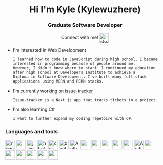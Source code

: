 <h1 align="center">Hi I'm Kyle (Kylewuzhere)</h1>
<h3 align="center">Graduate Software Developer</h3>
<p align="center">
  Connect with me! 
  <a href="https://www.linkedin.com/in/kyle-vasquez-24159b216/" align="center" target="blank">
    <img align="center" src="https://cdn.jsdelivr.net/gh/devicons/devicon/icons/linkedin/linkedin-original.svg" alt="linkedin" width="30" height="30" />
  </a>
</p>

- I'm interested in Web Development

      I learned how to code in JavaScript during high school. I became interested in programming because of people around me.
      However, I didn't know where to start. I continued my education after high school at Developers Institute to achieve a
      Diploma in Software Development. I've built many full-stack applications using MERN and PERN stacks.

- I'm currently working on [issue-tracker](https://github.com/Kylewuzhere/issue-tracker)

      Issue-tracker is a Next.js app that tracks tickets in a project.

- I'm also learning C#

      I want to further expand my coding repetoire with C#.

<h3>Languages and tools</h3>
<p>
  <img src="https://cdn.jsdelivr.net/gh/devicons/devicon/icons/react/react-original.svg" alt="react" width="30" height="30"/>
  <img src="https://cdn.jsdelivr.net/gh/devicons/devicon/icons/nextjs/nextjs-original.svg" height="30"/>        
  <img src="https://cdn.jsdelivr.net/gh/devicons/devicon/icons/javascript/javascript-original.svg" alt="javascript" width="30" height="30"/>
  <img src="https://cdn.jsdelivr.net/gh/devicons/devicon/icons/html5/html5-original.svg" alt="html" width="30" height="30"/>
  <img src="https://cdn.jsdelivr.net/gh/devicons/devicon/icons/css3/css3-original.svg" alt="css" width="30" height="30" />
  <img src="https://cdn.jsdelivr.net/gh/devicons/devicon/icons/bootstrap/bootstrap-original.svg" alt="bootstrap" width="30" height="30" />
  <picture><source media="(prefers-color-scheme: light)" srcset="https://cdn.auth0.com/website/sdks/logos/auth0_light_mode.png" height="30">
    <source media="(prefers-color-scheme: dark)" srcset="https://cdn.auth0.com/website/sdks/logos/auth0_dark_mode.png" height="30">
    <img alt="Auth0 Logo" src="https://cdn.auth0.com/website/sdks/logos/auth0_light_mode.png" height="30">
  </picture>
  <img src="https://cdn.jsdelivr.net/gh/devicons/devicon/icons/express/express-original.svg" height="30"/>
  <img src="https://cdn.jsdelivr.net/gh/devicons/devicon/icons/nodejs/nodejs-original.svg" height="30"/>
  <img src="https://cdn.jsdelivr.net/gh/devicons/devicon/icons/jest/jest-plain.svg" height="30"/>
  <img src="https://cdn.jsdelivr.net/gh/devicons/devicon/icons/docker/docker-original.svg" height="30"/>
  <img src="https://cdn.jsdelivr.net/gh/devicons/devicon/icons/postgresql/postgresql-original.svg" height="30"/>
  <picture><source media="(prefers-color-scheme: light)" srcset="https://railway.app/brand/logo-light.png" height="30">
    <source media="(prefers-color-scheme: dark)" srcset="https://railway.app/brand/logo-dark.png" height="30">
    <img alt="Auth0 Logo" src="https://railway.app/brand/logo-light.png" height="30">
  </picture>
  <img src="https://cdn.jsdelivr.net/gh/devicons/devicon/icons/heroku/heroku-original.svg" height="30"/>
  <img src="https://cdn.jsdelivr.net/gh/devicons/devicon/icons/python/python-original.svg" height="30"/>
  <img src="https://cdn.jsdelivr.net/gh/devicons/devicon/icons/pandas/pandas-original.svg" height="30"/>
  <img src="https://cdn.jsdelivr.net/gh/devicons/devicon/icons/git/git-original.svg" height="30"/>
  <img src="https://cdn.jsdelivr.net/gh/devicons/devicon/icons/mongodb/mongodb-original.svg" height="30"/>
  <img src="https://cdn.jsdelivr.net/gh/devicons/devicon/icons/jira/jira-original.svg" height="30"/>     
</p>

